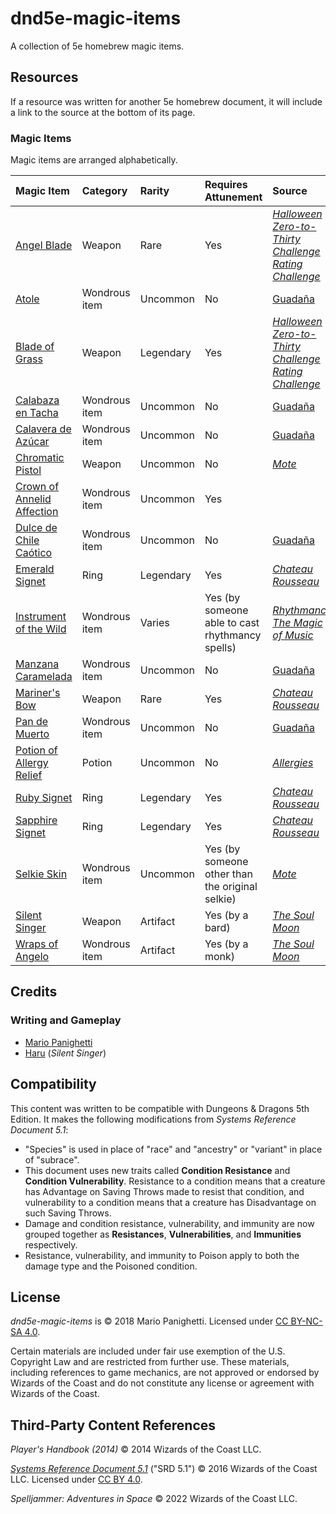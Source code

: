 # dnd5e-magic-items

A collection of 5e homebrew magic items.

## Resources

If a resource was written for another 5e homebrew document, it will include a link to the source at the bottom of its page.

### Magic Items

Magic items are arranged alphabetically.

| Magic Item | Category | Rarity | Requires Attunement | Source |
|:-|:-|:-|:-|:-|
| [Angel Blade](weapons/angel-blade.md) | Weapon | Rare | Yes | _[Halloween Zero-to-Thirty Challenge Rating Challenge](https://github.com/mpanighetti/dnd5e-030crc)_ |
| [Atole](wondrous-items/atole.md) | Wondrous item | Uncommon | No | [Guadaña](https://github.com/mpanighetti/dnd5e-adventures/blob/main/tier-2/guadana.md) |
| [Blade of Grass](weapons/blade-of-grass.md) | Weapon | Legendary | Yes | _[Halloween Zero-to-Thirty Challenge Rating Challenge](https://github.com/mpanighetti/dnd5e-030crc)_ |
| [Calabaza en Tacha](wondrous-items/calabaza-en-tacha.md) | Wondrous item | Uncommon | No | [Guadaña](https://github.com/mpanighetti/dnd5e-adventures/blob/main/tier-2/guadana.md) |
| [Calavera de Azúcar](wondrous-items/calavera-de-azucar.md) | Wondrous item | Uncommon | No | [Guadaña](https://github.com/mpanighetti/dnd5e-adventures/blob/main/tier-2/guadana.md) |
| [Chromatic Pistol](weapons/chromatic-pistol.md) | Weapon | Uncommon | No | _[Mote](https://github.com/mpanighetti/dnd5e-mote)_ |
| [Crown of Annelid Affection](wondrous-items/crown-of-annelid-affection.md) | Wondrous item | Uncommon | Yes | |
| [Dulce de Chile Caótico](wondrous-items/dulce-de-chile-caotico.md) | Wondrous item | Uncommon | No | [Guadaña](https://github.com/mpanighetti/dnd5e-adventures/blob/main/tier-2/guadana.md) |
| [Emerald Signet](rings/emerald-signet.md) | Ring | Legendary | Yes | _[Chateau Rousseau](https://github.com/mpanighetti/dnd5e-adventures/blob/main/tier-2/chateau-rousseau.md)_ |
| [Instrument of the Wild](wondrous-items/instrument-of-the-wild.md) | Wondrous item | Varies | Yes (by someone able to cast rhythmancy spells) | _[Rhythmancy: The Magic of Music](https://github.com/mpanighetti/dnd5e-rhythmancy)_ |
| [Manzana Caramelada](wondrous-items/manzana-caramelada.md) | Wondrous item | Uncommon | No | [Guadaña](https://github.com/mpanighetti/dnd5e-adventures/blob/main/tier-2/guadana.md) |
| [Mariner's Bow](weapons/mariners-bow.md) | Weapon | Rare | Yes | _[Chateau Rousseau](https://github.com/mpanighetti/dnd5e-adventures/blob/main/tier-2/chateau-rousseau.md)_ |
| [Pan de Muerto](wondrous-items/pan-de-muerto.md) | Wondrous item | Uncommon | No | [Guadaña](https://github.com/mpanighetti/dnd5e-adventures/blob/main/tier-2/guadana.md) |
| [Potion of Allergy Relief](potions/potion-of-allergy-relief.md) | Potion | Uncommon | No | _[Allergies](https://github.com/mpanighetti/dnd5e-allergies)_ |
| [Ruby Signet](rings/ruby-signet.md) | Ring | Legendary | Yes | _[Chateau Rousseau](https://github.com/mpanighetti/dnd5e-adventures/blob/main/tier-2/chateau-rousseau.md)_ |
| [Sapphire Signet](rings/sapphire-signet.md) | Ring | Legendary | Yes | _[Chateau Rousseau](https://github.com/mpanighetti/dnd5e-adventures/blob/main/tier-2/chateau-rousseau.md)_ |
| [Selkie Skin](wondrous-items/selkie-skin.md) | Wondrous item | Uncommon | Yes (by someone other than the original selkie) | _[Mote](https://github.com/mpanighetti/dnd5e-mote)_ |
| [Silent Singer](weapons/silent-singer.md) | Weapon | Artifact | Yes (by a bard) | _[The Soul Moon](https://github.com/Jmanrules007/Soul-Moon)_ |
| [Wraps of Angelo](wondrous-items/wraps-of-angelo.md) | Wondrous item | Artifact |Yes (by a monk) | _[The Soul Moon](https://github.com/Jmanrules007/Soul-Moon)_ |

## Credits

### Writing and Gameplay

- [Mario Panighetti](https://mario.panighetti.net)
- [Haru](https://twitter.com/200dollarHaru) (_Silent Singer_)

## Compatibility

This content was written to be compatible with Dungeons & Dragons 5th Edition. It makes the following modifications from _Systems Reference Document 5.1_:

- "Species" is used in place of "race" and "ancestry" or "variant" in place of "subrace".
- This document uses new traits called **Condition Resistance** and **Condition Vulnerability**. Resistance to a condition means that a creature has Advantage on Saving Throws made to resist that condition, and vulnerability to a condition means that a creature has Disadvantage on such Saving Throws.
- Damage and condition resistance, vulnerability, and immunity are now grouped together as **Resistances**, **Vulnerabilities**, and **Immunities** respectively.
- Resistance, vulnerability, and immunity to Poison apply to both the damage type and the Poisoned condition.

## License

_dnd5e-magic-items_ is © 2018 Mario Panighetti. Licensed under [CC BY-NC-SA 4.0](https://creativecommons.org/licenses/by-nc-sa/4.0/legalcode).

Certain materials are included under fair use exemption of the U.S. Copyright Law and are restricted from further use. These materials, including references to game mechanics, are not approved or endorsed by Wizards of the Coast and do not constitute any license or agreement with Wizards of the Coast.

## Third-Party Content References

_Player's Handbook (2014)_ © 2014 Wizards of the Coast LLC.

_[Systems Reference Document 5.1](https://dnd.wizards.com/resources/systems-reference-document)_ ("SRD 5.1") © 2016 Wizards of the Coast LLC. Licensed under [CC BY 4.0](https://creativecommons.org/licenses/by/4.0/legalcode).

_Spelljammer: Adventures in Space_ © 2022 Wizards of the Coast LLC.
